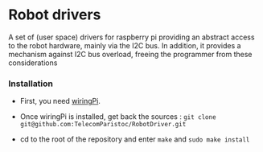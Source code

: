 # Robot drivers #

A set of (user space) drivers for raspberry pi providing an abstract access to the robot hardware, mainly via the I2C bus.
In addition, it provides a mechanism against I2C bus overload, freeing the programmer from these considerations

### Installation ###

* First, you need [wiringPi](http://wiringpi.com/download-and-install/).

* Once wiringPi is installed, get back the sources :
`git clone git@github.com:TelecomParistoc/RobotDriver.git`

* cd to the root of the repository and enter
`make` and `sudo make install`


